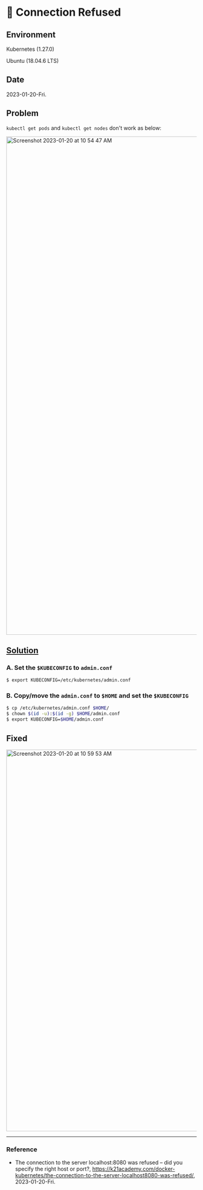 # :construction: Connection Refused

## Environment

Kubernetes (1.27.0)

Ubuntu (18.04.6 LTS)

## Date

2023-01-20-Fri.

## Problem

`kubectl get pods` and `kubectl get nodes` don't work as below:

<img width="1320" alt="Screenshot 2023-01-20 at 10 54 47 AM" src="https://user-images.githubusercontent.com/20737479/213601250-190428d6-636b-43e9-92b7-d98bffd974cf.png">

## [Solution](https://k21academy.com/docker-kubernetes/the-connection-to-the-server-localhost8080-was-refused/)

### A. Set the `$KUBECONFIG` to `admin.conf`

```Bash
$ export KUBECONFIG=/etc/kubernetes/admin.conf
```

### B. Copy/move the `admin.conf` to `$HOME` and set the `$KUBECONFIG`

```Bash
$ cp /etc/kubernetes/admin.conf $HOME/
$ chown $(id -u):$(id -g) $HOME/admin.conf
$ export KUBECONFIG=$HOME/admin.conf
```

## Fixed

<img width="1011" alt="Screenshot 2023-01-20 at 10 59 53 AM" src="https://user-images.githubusercontent.com/20737479/213601883-3ea6f166-f912-4804-bacf-51cbc9e41c73.png">

---

### Reference
- The connection to the server localhost:8080 was refused – did you specify the right host or port?, https://k21academy.com/docker-kubernetes/the-connection-to-the-server-localhost8080-was-refused/, 2023-01-20-Fri.
